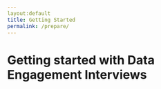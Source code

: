 ```yaml
---
layout:default
title: Getting Started
permalink: /prepare/
---
```


# Getting started with Data Engagement Interviews